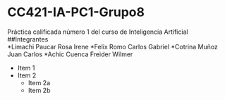# CC421-IA-PC1-Grupo8
Práctica calificada número 1 del curso de Inteligencia Artificial
<br/>
##Integrantes
<br/>
*Limachi Paucar Rosa Irene 
*Felix Romo Carlos Gabriel 
*Cotrina Muñoz Juan Carlos
*Achic Cuenca Freider Wilmer
* Item 1
* Item 2
  * Item 2a
  * Item 2b
